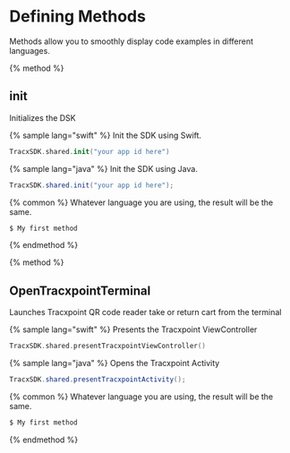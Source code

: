 # Defining Methods

Methods allow you to smoothly display code examples in different languages.

{% method %}
## init

Initializes the DSK

{% sample lang="swift" %}
Init the SDK using Swift.

```swift
TracxSDK.shared.init("your app id here")
```

{% sample lang="java" %}
Init the SDK using Java.

```java
TracxSDK.shared.init("your app id here");
```



{% common %}
Whatever language you are using, the result will be the same.

```bash
$ My first method
```
{% endmethod %}


{% method %}
## OpenTracxpointTerminal

Launches Tracxpoint QR code reader take or return cart from the terminal

{% sample lang="swift" %}
Presents the Tracxpoint ViewController

```swift
TracxSDK.shared.presentTracxpointViewController()
```

{% sample lang="java" %}
Opens the Tracxpoint Activity

```java
TracxSDK.shared.presentTracxpointActivity();
```



{% common %}
Whatever language you are using, the result will be the same.

```bash
$ My first method
```
{% endmethod %}
